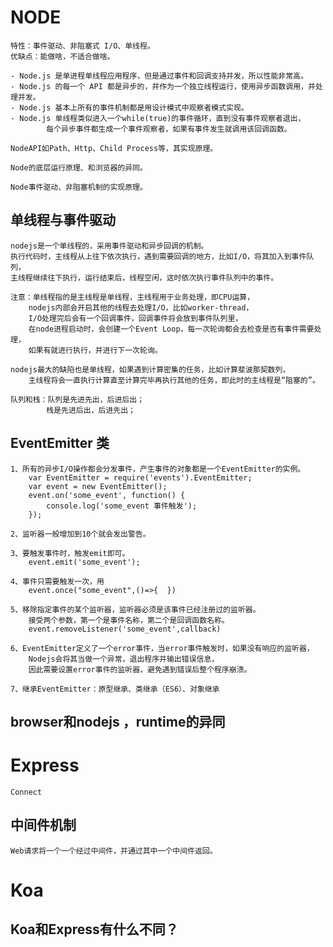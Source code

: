 #   NODE

    特性：事件驱动、非阻塞式 I/O、单线程。
    优缺点：能做啥，不适合做啥。

    - Node.js 是单进程单线程应用程序，但是通过事件和回调支持并发，所以性能非常高。
    - Node.js 的每一个 API 都是异步的，并作为一个独立线程运行，使用异步函数调用，并处理并发。
    - Node.js 基本上所有的事件机制都是用设计模式中观察者模式实现。
    - Node.js 单线程类似进入一个while(true)的事件循环，直到没有事件观察者退出，
            每个异步事件都生成一个事件观察者，如果有事件发生就调用该回调函数。

    NodeAPI如Path、Http、Child Process等，其实现原理。

    Node的底层运行原理、和浏览器的异同。

    Node事件驱动、非阻塞机制的实现原理。


##  单线程与事件驱动

    nodejs是一个单线程的，采用事件驱动和异步回调的机制。
    执行代码时，主线程从上往下依次执行，遇到需要回调的地方，比如I/O，将其加入到事件队列，
    主线程继续往下执行，运行结束后，线程空闲，这时依次执行事件队列中的事件。

    注意：单线程指的是主线程是单线程，主线程用于业务处理，即CPU运算，
        nodejs内部会开启其他的线程去处理I/O，比如worker-thread，
        I/O处理完后会有一个回调事件，回调事件将会放到事件队列里，
        在node进程启动时，会创建一个Event Loop，每一次轮询都会去检查是否有事件需要处理，
        如果有就进行执行，并进行下一次轮询。

    nodejs最大的缺陷也是单线程，如果遇到计算密集的任务，比如计算斐波那契数列，
        主线程将会一直执行计算直至计算完毕再执行其他的任务，即此时的主线程是“阻塞的”。

    队列和栈：队列是先进先出，后进后出；
            栈是先进后出，后进先出；

##  EventEmitter 类

    1、所有的异步I/O操作都会分发事件，产生事件的对象都是一个EventEmitter的实例。
        var EventEmitter = require('events').EventEmitter;
        var event = new EventEmitter();
        event.on('some_event', function() {
            console.log('some_event 事件触发');
        });

    2、监听器一般增加到10个就会发出警告。

    3、要触发事件时，触发emit即可。
        event.emit('some_event');

    4、事件只需要触发一次，用
        event.once("some_event",()=>{  })

    5、移除指定事件的某个监听器，监听器必须是该事件已经注册过的监听器。
        接受两个参数，第一个是事件名称，第二个是回调函数名称。
        event.removeListener('some_event',callback)

    6、EventEmitter定义了一个error事件，当error事件触发时，如果没有响应的监听器，
        Nodejs会将其当做一个异常，退出程序并输出错误信息，
        因此需要设置error事件的监听器，避免遇到错误后整个程序崩溃。

    7、继承EventEmitter：原型继承、类继承（ES6）、对象继承

##  browser和nodejs ，runtime的异同

#   Express

    Connect

##  中间件机制

    Web请求将一个一个经过中间件，并通过其中一个中间件返回。

#   Koa

##  Koa和Express有什么不同？
